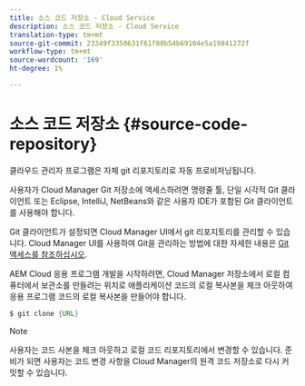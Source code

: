 ```yaml
---
title: 소스 코드 저장소 - Cloud Service
description: 소스 코드 저장소 - Cloud Service
translation-type: tm+mt
source-git-commit: 23349f3350631f61f80b54b69104e5a19841272f
workflow-type: tm+mt
source-wordcount: '169'
ht-degree: 1%

---
```



# 소스 코드 저장소 {#source-code-repository}

클라우드 관리자 프로그램은 자체 git 리포지토리로 자동 프로비저닝됩니다.

사용자가 Cloud Manager Git 저장소에 액세스하려면 명령줄 툴, 단일 시각적 Git 클라이언트 또는 Eclipse, IntelliJ, NetBeans와 같은 사용자 IDE가 포함된 Git 클라이언트를 사용해야 합니다.

Git 클라이언트가 설정되면 Cloud Manager UI에서 git 리포지토리를 관리할 수 있습니다. Cloud Manager UI를 사용하여 Git을 관리하는 방법에 대한 자세한 내용은 [Git 액세스를 참조하십시오](/help/implementing/cloud-manager/accessing-git.md).

AEM Cloud 응용 프로그램 개발을 시작하려면, Cloud Manager 저장소에서 로컬 컴퓨터에서 보관소를 만들려는 위치로 애플리케이션 코드의 로컬 복사본을 체크 아웃하여 응용 프로그램 코드의 로컬 복사본을 만들어야 합니다.

```java
$ git clone {URL}
```

>[!NOTE]
>
>사용자는 코드 사본을 체크 아웃하고 로컬 코드 리포지토리에서 변경할 수 있습니다. 준비가 되면 사용자는 코드 변경 사항을 Cloud Manager의 원격 코드 저장소로 다시 커밋할 수 있습니다.
